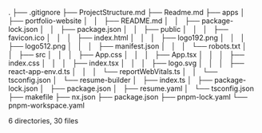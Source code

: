 .
├── .gitignore
├── ProjectStructure.md
├── Readme.md
├── apps
│   ├── portfolio-website
│   │   ├── README.md
│   │   ├── package-lock.json
│   │   ├── package.json
│   │   ├── public
│   │   │   ├── favicon.ico
│   │   │   ├── index.html
│   │   │   ├── logo192.png
│   │   │   ├── logo512.png
│   │   │   ├── manifest.json
│   │   │   └── robots.txt
│   │   ├── src
│   │   │   ├── App.css
│   │   │   ├── App.tsx
│   │   │   ├── index.css
│   │   │   ├── index.tsx
│   │   │   ├── logo.svg
│   │   │   ├── react-app-env.d.ts
│   │   │   └── reportWebVitals.ts
│   │   └── tsconfig.json
│   └── resume-builder
│       ├── index.ts
│       ├── package-lock.json
│       ├── package.json
│       ├── resume.yaml
│       └── tsconfig.json
├── makefile
├── nx.json
├── package.json
├── pnpm-lock.yaml
└── pnpm-workspace.yaml

6 directories, 30 files
